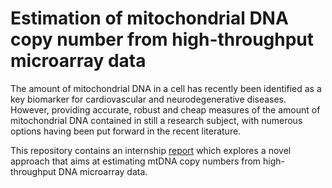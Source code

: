 # Estimation of mitochondrial DNA copy number from high-throughput microarray data

The amount of mitochondrial DNA in a cell has recently been identified as a key biomarker for cardiovascular and neurodegenerative diseases. However, providing accurate, robust and cheap measures of the amount of mitochondrial DNA contained in still a research subject, with numerous options having been put forward in the recent literature.

This repository contains an internship [report](https://github.com/bglbrt/MTDNAMA/blob/main/report.pdf) which explores a novel approach that aims at estimating mtDNA copy numbers from high-throughput DNA microarray data.
